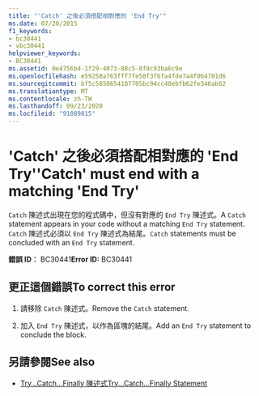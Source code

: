 ```yaml
---
title: "'Catch' 之後必須搭配相對應的 'End Try'"
ms.date: 07/20/2015
f1_keywords:
- bc30441
- vbc30441
helpviewer_keywords:
- BC30441
ms.assetid: 0e4756b4-1f29-4073-88c5-8f8c93ba6c9e
ms.openlocfilehash: e59258a763fff7fe50f3f6fa4fde7a4f064701d6
ms.sourcegitcommit: bf5c5850654187705bc94cc40ebfb62fe346ab02
ms.translationtype: MT
ms.contentlocale: zh-TW
ms.lasthandoff: 09/23/2020
ms.locfileid: "91089815"
---
```

# <a name="catch-must-end-with-a-matching-end-try"></a><span data-ttu-id="58ac9-102">'Catch' 之後必須搭配相對應的 'End Try'</span><span class="sxs-lookup"><span data-stu-id="58ac9-102">'Catch' must end with a matching 'End Try'</span></span>

<span data-ttu-id="58ac9-103">`Catch` 陳述式出現在您的程式碼中，但沒有對應的 `End Try` 陳述式。</span><span class="sxs-lookup"><span data-stu-id="58ac9-103">A `Catch` statement appears in your code without a matching `End Try` statement.</span></span> <span data-ttu-id="58ac9-104">`Catch` 陳述式必須以 `End Try` 陳述式為結尾。</span><span class="sxs-lookup"><span data-stu-id="58ac9-104">`Catch` statements must be concluded with an `End Try` statement.</span></span>  
  
 <span data-ttu-id="58ac9-105">**錯誤 ID︰** BC30441</span><span class="sxs-lookup"><span data-stu-id="58ac9-105">**Error ID:** BC30441</span></span>  
  
## <a name="to-correct-this-error"></a><span data-ttu-id="58ac9-106">更正這個錯誤</span><span class="sxs-lookup"><span data-stu-id="58ac9-106">To correct this error</span></span>  
  
1. <span data-ttu-id="58ac9-107">請移除 `Catch` 陳述式。</span><span class="sxs-lookup"><span data-stu-id="58ac9-107">Remove the `Catch` statement.</span></span>  
  
2. <span data-ttu-id="58ac9-108">加入 `End Try` 陳述式，以作為區塊的結尾。</span><span class="sxs-lookup"><span data-stu-id="58ac9-108">Add an `End Try` statement to conclude the block.</span></span>  
  
## <a name="see-also"></a><span data-ttu-id="58ac9-109">另請參閱</span><span class="sxs-lookup"><span data-stu-id="58ac9-109">See also</span></span>

- [<span data-ttu-id="58ac9-110">Try...Catch...Finally 陳述式</span><span class="sxs-lookup"><span data-stu-id="58ac9-110">Try...Catch...Finally Statement</span></span>](../language-reference/statements/try-catch-finally-statement.md)
